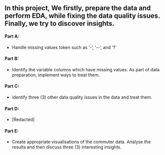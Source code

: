 ## In this project, We firstly, prepare the data and perform EDA, while fixing the data quality issues. Finally, we try to discover insights.

#### Part A:
  - Handle missing values token such as ‘-’, ‘--’, and ‘?’

#### Part B:
  - Identify the variable columns which have missing values. As part of data preparation, implement ways to treat them.

#### Part C:
  - identify three (3) other data quality issues in the data and treat them.

#### Part D:
  - [Redacted]

#### Part E:
  - Create appropriate visualisations of the commuter data. Analyse the results and then discuss three (3) interesting insights.
